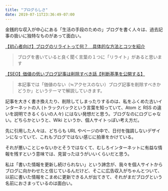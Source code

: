 ```yaml
---
title: "ブログらしさ"
date: 2019-07-11T23:36:49-07:00
---
```

金銭的な収入が中心にある「生活の手段のための」ブログを書く人々は、過去記事の扱いに独特なものがあって面白い。

[【初心者向け】ブログのリライトって何？　具体的な方法とコツを紹介](https://hitodeblog.com/what-blog-rewrite)

> ブログを書いていると良く聞く言葉の１つに「リライト」があると思います

[【SEO】価値の低いブログ記事は削除すべき話【判断基準を公開する】](https://manablog.org/blog-article-delete/)

> 本記事では「価値のない（≒アクセスのない）ブログ記事を削除すべきかどうか」というテーマで解説していきます。 

記事を大きく書き換えたり、削除してしまったりするのは、私をふくめた古いインターネットの人 (トラックバックという言葉を知っていて、Atom と RSS の違いを説明できるくらいの人々) にはない発想だと思う。ブログなのにログじゃない。どちらかというと、Wiki というか、個人サイトっぽい考え方だ。

先に引用した人々は、どちらも URL やページの中で、日付を強調しないデザインになっていて、これもブログではない感じに拍車をかけている。

それが悪いことじゃないかとそうではなくて、むしろインターネットに有益な情報を残すという意味では、見習ったほうがいいくらいだと思う。

私は「書いた情報を更新し続けられない」という諦念が、我々を個人サイトからブログに向かわせたと信じているんだけど、そこに広告収入がちゃんとついて、以前に書いた情報をこまめに更新できる人が出てきて、それがまだブログという名前におさまっているのは面白い。

